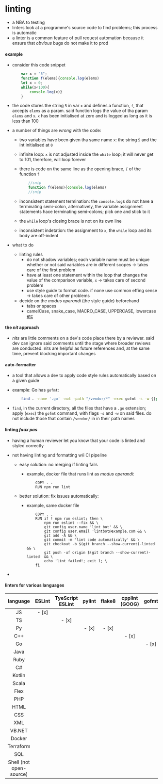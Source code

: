 # linting

* a NBA to testing
* linters look at a programme's source code to find problems; this process is automatic
* a linter is a common feature of pull request automation because it ensure that *obvious* bugs do not make it to prod

#### example
* consider this code snippet

    ```javascript
        var x = "5";
        function f(elems){console.log(elems)
        let x = 0;
        while(x<100){
            console.log(x)}
        }
    ```

* the code stores the string `5` in var `x` and defines a function, `f`, that accepts `elems` as a param. said function logs the value of tha param `elems` and `x`. `x` has been initialised at zero and is logged as long as it is less than 100
* a number of things are *wrong* with the code:
    * two variables have been given tha same name `x`: the string `5` and the int initialised at `0`
    * infinite loop: `x` is not adjusted inside the `while` loop; it will never get to 101, therefore, will loop forever
    * there is code on the same line as the opening brace, `{` of the function `f`

        ```javascript
            //snip
            function f(elems){console.log(elems)
            //snip
        ```
    
    * inconsistent statement termination: the `console.log`s do not have a terminating semi-colon, alternatively, the variable assignment statements hace terminating semi-colons; pick one and stick to it
    * the `while` loop's closing brace is not on its own line
    * inconsistent indetation: the assignment to `x`, the `while` loop and its body are off-indent
* what to do
    * linting rules
        * do not shadow variables; each variable name must be unique whether or not said variables are in different scopes -> takes care of the first problem
        * have at least one statement within the loop that changes the value of the comparison variable, `x` -> takes care of second problem
        * use style guide to format code. if none use common effing sense -> takes care of other problems
    * decide on the *modus operandi* (the style guide) beforehand
        * tabs or spaces
        * camelCase, snake_case, MACRO_CASE, UPPERCASE, lowercase [etc][def]

#### the *nit* approach
* *nits* are little comments on a dev's code place there by a reviewer. said dev can ignore said comments until the stage where broader reviews are conducted. nits are helpful as future references and, at the same time, prevent blocking important changes

#### auto-formatter
* a tool that allows a dev to apply code style rules automatically based on a given guide
* example: Go has `gofmt`:

    ```bash
        find . -name '.go' -not -path "/vendor/*" -exec gofmt -s -w {};
    ```

* `find`, in the current directory, all the files that have a `.go` extension; apply (`exec`) the `gofmt` command, with flags `-s` and `-w` on said files. do not include those that contain `/vendor/` in in their path names

#### linting *faux pas*
* having a human reviewer let you know that your code is linted and styled correctly
* not having linting and formatting w/i CI pipeline
    * easy solution: no merging if linting fails
        * example, docker file that runs lint as *modus operandi*:

            ```docker
                COPY . .
                RUN npm run lint
            ```

    * better solution: fix issues automatically:
        * example, same docker file

            ```docker
                COPY . .
                RUN if ! npm run eslint; then \
                    npm run eslint --fix && \
                    git config user.name 'lint bot' && \
                    git config user.email 'lintbot@example.com && \
                    git add -A && \
                    git commit -m 'lint code automatically' && \
                    git checkout -b $(git branch --show-current)-linted && \
                    git push -uf origin $(git branch --show-current)-linted  && \
                    echo 'lint failed!; exit 1; \
                fi
            ```
   
*

#### linters for various languages

|language|ESLint|TyeScript ESLint|pylint|flake8|cpplint (GOOG)|gofmt|CheckStyle|FindBugs|RuboCop|Pronto|SonarQube|DeepSource|
|:---:|:---:|:---:|:---:|:---:|:---:|:---:|:---:|:---:|:---:|:---:|:---:|:---:|
|JS|- [x]||||||||||- [x]|- [x]|
|TS||- [x]||||||||||- [x]||
|Py|||- [x]|- [x]|||||||- [x]|- [x]|
|C++|||||- [x]||||||||
|Go||||||- [x]|||||- [x]|- [x]|
|Java|||||||- [x]|- [x]|||- [x]|- [x]|
|Ruby||||||||||- [x]|- [x]||- [x]|
|C#|||||||||||- [x]||
|Kotlin||||||||||||- [x]||
|Scala||||||||||||- [x]||
|Flex||||||||||||- [x]||
|PHP||||||||||||- [x]||
|HTML||||||||||||- [x]||
|CSS||||||||||||- [x]||
|XML||||||||||||- [x]||
|VB.NET||||||||||||- [x]||
|Docker||||||||||||- [x]|
|Terraform||||||||||||- [x]|
|SQL||||||||||||- [x]|
|Shell (not open-source)||||||||||||- [x]|

[def]: https://en.wikipedia.org/wiki/Naming_convention_(programming)